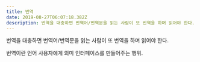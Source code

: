 ```yaml
---
title: 번역
date: 2019-08-27T06:07:18.382Z
description: 번역을 대충하면 번역어/번역문을 읽는 사람이 또 번역을 하며 읽어야 한다.
---
```

번역을 대충하면 번역어/번역문을 읽는 사람이 또 번역을 하며 읽어야 한다.

번역이란 언어 사용자에게 의미 인터페이스를 만들어주는 행위.
